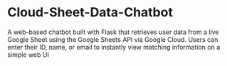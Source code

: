 # Cloud-Sheet-Data-Chatbot
A web-based chatbot built with Flask that retrieves user data from a live Google Sheet using the Google Sheets API via Google Cloud. Users can enter their ID, name, or email to instantly view matching information on a simple web  UI
